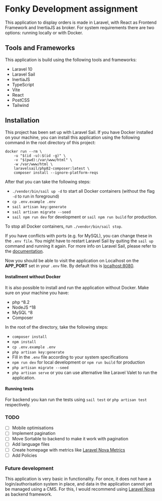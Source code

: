 # Fonky Development assignment

This application to display orders is made in Laravel, with React as Frontend Framework and InertiaJS as broker. For
system requirements there are two options: running locally or with Docker.

## Tools and Frameworks

This application is build using the following tools and frameworks:

- Laravel 10
- Laravel Sail
- InertiaJS
- TypeScript
- Vite
- React
- PostCSS
- Tailwind

## Installation

This project has been set up with Laravel Sail. If you have Docker installed on your machine, you can install this
application using the following command in the root directory of this project:

```shell
docker run --rm \
    -u "$(id -u):$(id -g)" \
    -v "$(pwd):/var/www/html" \
    -w /var/www/html \
    laravelsail/php82-composer:latest \
    composer install --ignore-platform-reqs
```

After that you can take the following steps:

- `./vendor/bin/sail up -d` to start all Docker containers (without the flag `-d` to run in foreground)
- `cp .env.example .env`
- `sail artisan key:generate`
- `sail artisan migrate --seed`
- `sail npm run dev` for development or `sail npm run build` for production.

To stop all Docker containers, run `./vendor/bin/sail stop`.

If you have conflicts with ports (e.g. for MySQL), you can change these in the `.env file`. You might have to restart
Laravel Sail by quiting the `sail up` command and running it again. For more info on Laravel Sail, please refer to
the [documentation](https://laravel.com/docs/10.x/sail).

Now you should be able to visit the application on Localhost on the **APP_PORT** set in your `.env` file. By default
this is [localhost:8080](http://localhost:8080).

#### Installment without Docker

It is also possible to install and run the application without Docker. Make sure on your machine you have:

- php ^8.2
- NodeJS ^18
- MySQL ^8
- Composer

In the root of the directory, take the following steps:

- `composer install`
- `npm install`
- `cp .env.example .env`
- `php artisan key:generate`
- Fill in the `.env` file according to your system specifications
- `npm run dev` for local development or `npm run build` for production
- `php artisan migrate --seed`
- `php artisan serve` or you can use alternative like Laravel Valet to run the application.

#### Running tests

For backend you kan run the tests using `sail test` or `php artisan test` respectively.

### TODO

- [ ] Mobile optimisations
- [ ] Implement pagination
- [ ] Move Sortable to backend to make it work with pagination
- [ ] Add language files
- [ ] Create homepage with metrics
  like [Laravel Nova Metrics](https://nova.laravel.com/docs/4.0/metrics/defining-metrics.html)
- [ ] Add Policies

### Future development

This application is very basic in functionality. For once, it does not have a login/authorisation system in place, and
data in the application cannot yet be managed using a CMS. For this, I would recommend
using [Laravel Nova](https://nova.laravel.com/) as backend framework. 
